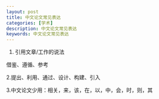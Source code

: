 ```yaml
---
layout: post
title: 中文论文常见表达
categories: [学术]
description: 中文论文常见表达
keywords: 中文论文常见表达
---
```


1. 引用文章/工作的说法

借鉴、遵循、参考

2.提出、利用、通过、设计、构建、引入

3.中文论文少用：相关，来，该，在，以，中，会，时，则，其